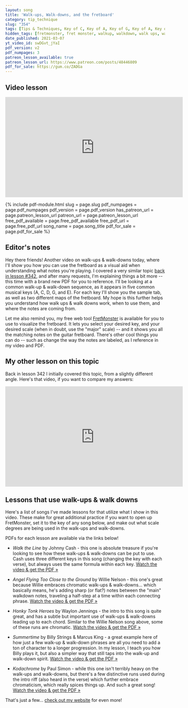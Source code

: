 ```yaml
---
layout: song
title: 'Walk-ups, Walk-downs, and the fretboard'
category: tip_technique
slug: "354"
tags: [Tips & Techniques, Key of C, Key of A, Key of G, Key of A, Key of E, Learning Chords, Walking Bass Lines]
hidden_tags: [fretmonster, fret monster, walkup, walkdown, walk ups, walk downs, walking, walk]
date_published: 2021-03-07
yt_video_id: swDGvt_jYaI
pdf_version: v2
pdf_numpages: 3
patreon_lesson_available: true
patreon_lesson_url: https://www.patreon.com/posts/48446809
pdf_for_sale: https://gum.co/ZADGa
---
```


## Video lesson

<iframe width="560" height="315" src="https://www.youtube.com/embed/swDGvt_jYaI" frameborder="0" allow="accelerometer; autoplay; encrypted-media; gyroscope; picture-in-picture" allowfullscreen></iframe>

{% include pdf-module.html slug = page.slug pdf_numpages = page.pdf_numpages pdf_version = page.pdf_version has_patreon_url = page.patreon_lesson_url patreon_url = page.patreon_lesson_url free_pdf_available = page.free_pdf_available free_pdf_url = page.free_pdf_url song_name = page.song_title pdf_for_sale = page.pdf_for_sale %}

## Editor's notes

Hey there friends! Another video on walk-ups & walk-downs today, where I'll show you how you can use the fretboard as a visual aid when understanding what notes you're playing. I covered a very similar topic [back in lesson \#342](http://playsongnotes.com/lessons/342/), and after many requests, I'm explaining things a bit more -- this time with a brand new PDF for you to reference. I'll be looking at a common walk-up & walk-down sequence, as it appears in five common musical keys (A, C, D, G, and E). For each key I'll show you the sample tab, as well as two different maps of the fretboard. My hope is this further helps you understand how walk ups & walk downs work, when to use them, and where the notes are coming from.

Let me also remind you, my free web tool [FretMonster](https://playsongnotes.com/fretmonster) is available for you to use to visualize the fretboard. It lets you select your desired key, and your desired scale (when in doubt, use the "major" scale) -- and it shows you all the matching notes on the guitar fretboard. There's other cool things you can do -- such as change the way the notes are labeled, as I reference in my video and PDF.

## My other lesson on this topic

Back in lesson 342 I initially covered this topic, from a slightly different angle. Here's that video, if you want to compare my answers:

<iframe width="560" height="315" src="https://www.youtube.com/embed/rmUCcfIvZSA" frameborder="0" allow="accelerometer; autoplay; encrypted-media; gyroscope; picture-in-picture" allowfullscreen></iframe>

## Lessons that use walk-ups & walk downs

Here's a list of songs I've made lessons for that utilize what I show in this video. These make for great additional practice if you want to open up FretMonster, set it to the key of any song below, and make out what scale degrees are being used in the walk-ups and walk-downs.

PDFs for each lesson are available via the links below!

- *Walk the Line* by Johnny Cash - this one is absolute treasure if you're looking to see how these walk-ups & walk-downs can be put to use. Cash uses three different keys in this song (changing the key with each verse), but always uses the same formula within each key. [Watch the video & get the PDF »](https://playsongnotes.com/lessons/6/)

- *Angel Flying Too Close to the Ground* by Willie Nelson - this one's great because Willie embraces chromatic walk-ups & walk-downs... which basically means, he's adding sharp (or flat?) notes between the "main" walkdown notes, traveling a half-step at a time within each connecting phrase. [Watch the video & get the PDF »](https://playsongnotes.com/lessons/135/)

- *Honky Tonk Heroes* by Waylon Jennings - the intro to this song is quite great, and has a subtle but important use of walk-ups & walk-downs leading up to each chord. Similar to the Willie Nelson song above, some of these runs are chromatic. [Watch the video & get the PDF »](https://playsongnotes.com/lessons/94/)

- *Summertime* by Billy Strings & Marcus King - a great example here of how just a few walk-up & walk-down phrases are all you need to add a ton of character to a longer progression. In my lesson, I teach you how Billy plays it, but also a simpler way that still taps into the walk-up and walk-down spirit. [Watch the video & get the PDF »](https://playsongnotes.com/lessons/279/)

- *Kodachrome* by Paul Simon - while this one isn't terribly heavy on the walk-ups and walk-downs, but there's a few distinctive runs used during the intro riff (also heard in the verse) which further embrace chromaticism, which really spices things up. And such a great song! [Watch the video & get the PDF »](https://playsongnotes.com/lessons/20/)

That's just a few... [check out my website](https://playsongnotes.com/search/?query=Walking%20Bass%20Lines) for even more!
